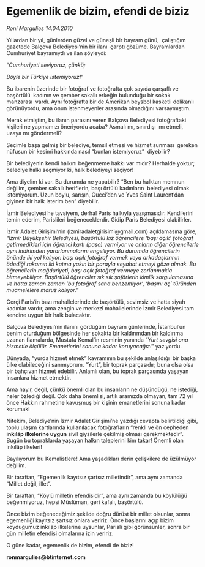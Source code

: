 # Egemenlik de bizim, efendi de biziz

*Roni Margulies 14.04.2010*

<div class="yazi"><p>Yıllardan bir yıl, günlerden güzel ve güneşli bir bayram günü,  çalıştığım gazetede Balçova Belediyesi’nin bir ilanı  çarptı gözüme. Bayramlardan Cumhuriyet bayramıydı ve ilan şöyleydi:</p>
<p>“<i>Cumhuriyeti seviyoruz, çünkü;</i></p>
<p><i>Böyle bir Türkiye istemiyoruz!</i>”</p>
<p>Bu ibarenin üzerinde bir fotoğraf ve fotoğrafta çok sayıda çarşaflı ve başörtülü  kadının ve çember sakallı erkeğin bulunduğu bir sokak manzarası  vardı. Aynı fotoğrafta bir de Amerikan beysbol kasketli delikanlı görünüyordu, ama onun istenmeyenler arasında olmadığını varsaymıştım.</p>
<p>Merak etmiştim, bu ilanın parasını veren Balçova Belediyesi fotoğraftaki kişileri ne yapmamızı öneriyordu acaba? Asmalı mı, sınırdışı  mı etmeli, uzaya mı göndermeli?</p>
<p>Seçimle başa gelmiş bir belediye, temsil etmesi ve hizmet sunması  gereken nüfusun bir kesimi hakkında nasıl “bunları istemiyoruz”  diyebilir?</p>
<p>Bir belediyenin kendi halkını beğenmeme hakkı var mıdır? Herhalde yoktur; belediye halkı seçmiyor ki, halk belediyeyi seçiyor!</p>
<p>Ama diyelim ki var. Bu durumda ne yapabilir? “Ben bu halktan memnun değilim, çember sakallı heriflerin, başı örtülü kadınların  belediyesi olmak istemiyorum. Uzun boylu, sarışın, Gucci’den ve Yves Saint Laurent’dan giyinen bir halk isterim ben” diyebilir.</p>
<p>İzmir Belediyesi’ne tavsiyem, derhal Paris halkıyla yazışmasıdır. Kendilerini temin ederim, Parislileri beğeneceklerdir. Gidip Paris Belediyesi olabilirler.</p>
<p>İzmir Adalet Girişimi’nin (izmiradaletgirisimi@gmail.com) açıklamasına göre, “<i>İzmir Büyükşehir Belediyesi, başörtülü kız öğrencilere ‘başı açık’ fotoğraf getirmedikleri için öğrenci kartı (paso) vermiyor ve onların diğer öğrencilerle aynı indirimden yararlanmalarını engelliyor. Bu durumda öğrencilerin önünde iki yol kalıyor: başı açık fotoğraf vermek veya arkadaşlarının ödediği rakamın iki katına yakın bir parayla seyahat etmeyi göze almak. Bu öğrencilerin mağduriyeti, başı açık fotoğraf vermeye zorlanmakla bitmeyebiliyor. Başörtülü öğrenciler sık sık şoförlerin kimlik sorgulamasına ve hatta zaman zaman ‘bu fotoğraf sana benzemiyor’, ‘başını aç’ türünden muamelelere maruz kalıyor.</i>”</p>
<p>Gerçi Paris’in bazı mahallelerinde de başörtülü, sevimsiz ve hatta siyah kadınlar vardır, ama zengin ve merkezî mahallelerinde İzmir Belediyesi tam kendine uygun bir halk bulacaktır.</p>
<p>Balçova Belediyesi’nin ilanını gördüğüm bayram günlerinde, İstanbul’un benim oturduğum bölgesinde her sokakta bir kaldırımdan bir kaldırıma uzanan flamalarda, Mustafa Kemal’in resminin yanında “<i>Yurt sevgisi ona hizmetle ölçülür. Emanetlerini sonuna kadar koruyacağız!</i>” yazıyordu.</p>
<p>Dünyada, “yurda hizmet etmek” kavramının bu şekilde anlaşıldığı  bir başka ülke olabileceğini sanmıyorum. “Yurt”, bir toprak parçasıdır; buna olsa olsa bir bahçıvan hizmet edebilir. Anlamlı olan, bu toprak parçasında yaşayan insanlara hizmet etmektir.</p>
<p>Ama hayır, değil, çünkü önemli olan bu insanların ne düşündüğü, ne istediği, neler özlediği değil. Çok daha önemlisi, artık aramızda olmayan, tam 72 yıl önce Hakkın rahmetine kavuşmuş bir kişinin emanetlerini sonuna kadar korumak! </p>
<p>Nitekim, Belediye’nin İzmir Adalet Girişimi’ne yazdığı cevapta belirtildiği gibi, toplu ulaşım kartlarında kullanılacak fotoğrafların “renkli ve ön cepheden <b>inkılâp ilkelerine uygun</b> sivil giysilerle çekilmiş olması gerekmektedir”. Bugün bu topraklarda yaşayan halkın taleplerini kim takar! Önemli olan inkılâp ilkeleri!</p>
<p>Bayılıyorum bu Kemalistlere! Ama yaşadıkları derin çelişkilere de üzülmüyor değilim.</p>
<p>Bir taraftan, “Egemenlik kayıtsız şartsız milletindir”, ama aynı zamanda “Millet değil, illet”.</p>
<p>Bir taraftan, “Köylü milletin efendisidir”, ama aynı zamanda bu köylülüğü beğenmiyoruz, hepsi Müslüman, geri kafalı, başörtülü.</p>
<p>Önce bizim beğeneceğimiz şekilde doğru dürüst bir millet olsunlar, sonra egemenliği kayıtsız şartsız onlara veririz. Önce başlarını açıp bizim koyduğumuz inkılâp ilkelerine uysunlar, Parisli gibi görünsünler, sonra bir gün milletin efendisi olmalarına izin veririz.</p>
<p>O güne kadar, egemenlik de bizim, efendi de biziz! </p>
<p><b>ronmargulies@btinternet.com</b></p></div>
